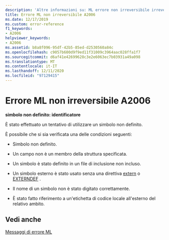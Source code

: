 ```yaml
---
description: 'Altre informazioni su: ML errore non irreversibile irreversibile A2006'
title: Errore ML non irreversibile A2006
ms.date: 12/17/2019
ms.custom: error-reference
f1_keywords:
- A2006
helpviewer_keywords:
- A2006
ms.assetid: b8a8f096-95df-42b5-85ed-d2530560a84c
ms.openlocfilehash: c9057b600d9f9ed11f31009c3964aac028ffa1f7
ms.sourcegitcommit: d6af41e42699628c3e2e6063ec7b03931a49a098
ms.translationtype: MT
ms.contentlocale: it-IT
ms.lasthandoff: 12/11/2020
ms.locfileid: "97129415"
---
```

# <a name="ml-nonfatal-error-a2006"></a>Errore ML non irreversibile A2006

**simbolo non definito: identificatore**

È stato effettuato un tentativo di utilizzare un simbolo non definito.

È possibile che si sia verificata una delle condizioni seguenti:

- Simbolo non definito.

- Un campo non è un membro della struttura specificata.

- Un simbolo è stato definito in un file di inclusione non incluso.

- Un simbolo esterno è stato usato senza una direttiva [extern](extern-masm.md) o [EXTERNDEF](externdef.md) .

- Il nome di un simbolo non è stato digitato correttamente.

- È stato fatto riferimento a un'etichetta di codice locale all'esterno del relativo ambito.

## <a name="see-also"></a>Vedi anche

[Messaggi di errore ML](ml-error-messages.md)
